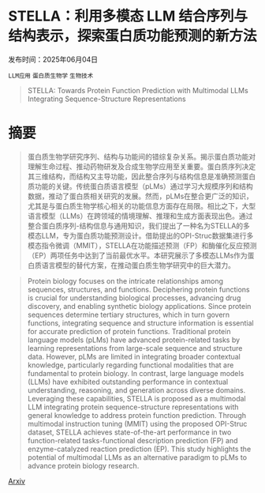 # STELLA：利用多模态 LLM 结合序列与结构表示，探索蛋白质功能预测的新方法

发布时间：2025年06月04日

`LLM应用` `蛋白质生物学` `生物技术`

> STELLA: Towards Protein Function Prediction with Multimodal LLMs Integrating Sequence-Structure Representations

# 摘要

> 蛋白质生物学研究序列、结构与功能间的错综复杂关系。揭示蛋白质功能对理解生命过程、推动药物研发及合成生物学应用至关重要。蛋白质序列决定其三维结构，而结构又主导功能，因此整合序列与结构信息是准确预测蛋白质功能的关键。传统蛋白质语言模型（pLMs）通过学习大规模序列和结构数据，推动了蛋白质相关研究的发展。然而，pLMs在整合更广泛的知识，尤其是与蛋白质生物学核心相关的功能信息方面存在局限。相比之下，大型语言模型（LLMs）在跨领域的情境理解、推理和生成方面表现出色。通过整合蛋白质序列-结构信息与通用知识，我们提出了一种名为STELLA的多模态LLM，专为蛋白质功能预测设计。借助提出的OPI-Struc数据集进行多模态指令微调（MMIT），STELLA在功能描述预测（FP）和酶催化反应预测（EP）两项任务中达到了当前最优水平。本研究展示了多模态LLMs作为蛋白质语言模型的替代方案，在推动蛋白质生物学研究中的巨大潜力。

> Protein biology focuses on the intricate relationships among sequences, structures, and functions. Deciphering protein functions is crucial for understanding biological processes, advancing drug discovery, and enabling synthetic biology applications. Since protein sequences determine tertiary structures, which in turn govern functions, integrating sequence and structure information is essential for accurate prediction of protein functions. Traditional protein language models (pLMs) have advanced protein-related tasks by learning representations from large-scale sequence and structure data. However, pLMs are limited in integrating broader contextual knowledge, particularly regarding functional modalities that are fundamental to protein biology. In contrast, large language models (LLMs) have exhibited outstanding performance in contextual understanding, reasoning, and generation across diverse domains. Leveraging these capabilities, STELLA is proposed as a multimodal LLM integrating protein sequence-structure representations with general knowledge to address protein function prediction. Through multimodal instruction tuning (MMIT) using the proposed OPI-Struc dataset, STELLA achieves state-of-the-art performance in two function-related tasks-functional description prediction (FP) and enzyme-catalyzed reaction prediction (EP). This study highlights the potential of multimodal LLMs as an alternative paradigm to pLMs to advance protein biology research.

[Arxiv](https://arxiv.org/abs/2506.03800)